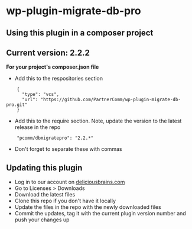 # wp-plugin-migrate-db-pro

## Using this plugin in a composer project

## Current version: 2.2.2

**For your project's composer.json file**
* Add this to the respositories section
```
    {
      "type": "vcs",
      "url": "https://github.com/PartnerComm/wp-plugin-migrate-db-pro.git"
    }
```

* Add this to the require section. Note, update the version to the latest release in the repo
```
    "pcomm/dbmigratepro": "2.2.*"
```
* Don't forget to separate these with commas

## Updating this plugin
* Log in to our account on [deliciousbrains.com](https://deliciousbrains.com/)
* Go to Licenses > Downloads
* Download the latest files
* Clone this repo if you don't have it locally
* Update the files in the repo with the newly downloaded files
* Commit the updates, tag it with the current plugin version number and push your changes up
